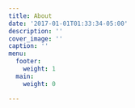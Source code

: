 ```yaml
---
title: About
date: '2017-01-01T01:33:34-05:00'
description: ''
cover_image: ''
caption: ''
menu:
  footer:
    weight: 1
  main:
    weight: 0

---
```


